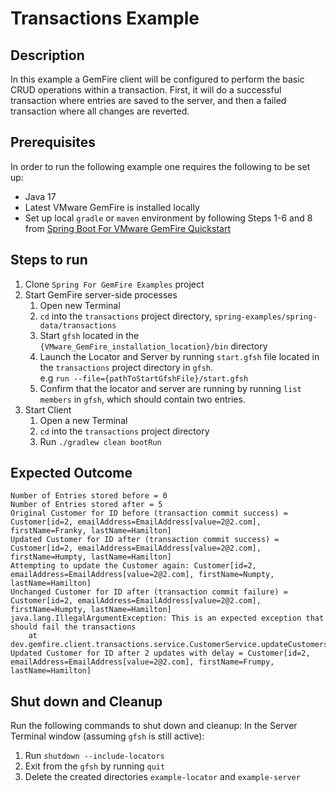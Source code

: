 # Transactions Example

## Description
In this example a GemFire client will be configured to perform the basic CRUD operations within a transaction. First, it will do a successful transaction where entries are saved to the server, and then a failed transaction where all changes are reverted.

## Prerequisites
In order to run the following example one requires the following to be set up:
* Java 17
* Latest VMware GemFire is installed locally
* Set up local `gradle` or `maven` environment by following Steps 1-6 and 8 from [Spring Boot For VMware GemFire Quickstart](https://docs.vmware.com/en/Spring-Boot-for-VMware-GemFire/index.html#spring-boot-for-vmware-gemfire-quick-start-0)

## Steps to run
1. Clone `Spring For GemFire Examples` project
2. Start GemFire server-side processes
    1. Open new Terminal
    2. `cd` into the `transactions` project directory, `spring-examples/spring-data/transactions`
    3. Start `gfsh` located in the `{VMware_GemFire_installation_location}/bin` directory
    4. Launch the Locator and Server by running `start.gfsh` file located in the `transactions` project directory in `gfsh`. <br> e.g `run --file={pathToStartGfshFile}/start.gfsh`
    5. Confirm that the locator and server are running by running `list members` in `gfsh`, which should contain two entries.
3. Start Client
    1. Open a new Terminal
    2. `cd` into the `transactions` project directory
    3. Run `./gradlew clean bootRun`


## Expected Outcome
```
Number of Entries stored before = 0
Number of Entries stored after = 5
Original Customer for ID before (transaction commit success) = Customer[id=2, emailAddress=EmailAddress[value=2@2.com], firstName=Franky, lastName=Hamilton]
Updated Customer for ID after (transaction commit success) = Customer[id=2, emailAddress=EmailAddress[value=2@2.com], firstName=Humpty, lastName=Hamilton]
Attempting to update the Customer again: Customer[id=2, emailAddress=EmailAddress[value=2@2.com], firstName=Numpty, lastName=Hamilton]
Unchanged Customer for ID after (transaction commit failure) = Customer[id=2, emailAddress=EmailAddress[value=2@2.com], firstName=Humpty, lastName=Hamilton]
java.lang.IllegalArgumentException: This is an expected exception that should fail the transactions
	at dev.gemfire.client.transactions.service.CustomerService.updateCustomersFailure(CustomerService.java:71)
Updated Customer for ID after 2 updates with delay = Customer[id=2, emailAddress=EmailAddress[value=2@2.com], firstName=Frumpy, lastName=Hamilton]
```


## Shut down and Cleanup
Run the following commands to shut down and cleanup:
   In the Server Terminal window (assuming `gfsh` is still active):
   1. Run `shutdown --include-locators`
   2. Exit from the `gfsh` by running `quit`
   3. Delete the created directories `example-locator` and `example-server`
